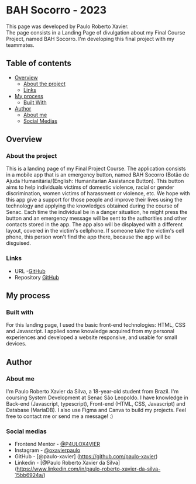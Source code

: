 # BAH Socorro - 2023

This page was developed by Paulo Roberto Xavier.  
The page consists in a Landing Page of divulgation about my Final Course Project, named BAH Socorro. I'm developing this final project with my teammates.   

## Table of contents

- [Overview](#overview)
  - [About the project](#project)
  - [Links](#links)
- [My process](#my-process)
  - [Built With](#build-with)
- [Author](#author)
  - [About me](#about-me)
  - [Social Medias](#medias)


## Overview 

### About the project

This is a landing page of my Final Project Course. The application consists in a mobile app that is an emergency button, named BAH Socorro (Botão de Ajuda Humanitária/(English: Humanitarian Assistance Button). This button aims to help individuals victims of domestic violence, racial or gender discrimination, women victims of harassment or violence, etc. We hope with this app give a support for those people and improve their lives using the technology and applying the knowledges obtained during the course of Senac. Each time the individual be in a danger situation, he might press the button and an emergency message will be sent to the authorities and other contacts stored in the app. The app also will be displayed with a different layout, covered in the victim's cellphone. If someone take the victim's cell phone, this person won't find the app there, because the app will be disguised.  

### Links

- URL -[GitHub]()
- Repository [GitHub]()

## My process

### Built with

For this landing page, I used the basic front-end technologies: HTML, CSS and Javascript. I applied some knowledge acquired from my personal experiences and developed a website responsive, and usable for small devices. 

## Author

### About me

I'm Paulo Roberto Xavier da Silva, a 18-year-old student from Brazil. I'm coursing System Development at Senac São Leopoldo. I have knowledge in Back-end (Javascript, typescript), Front-end (HTML, CSS, Javascript) and Database (MariaDB). I also use Figma and Canva to build my projects. Feel free to contact me or send me a message! :)  

### Social medias

- Frontend Mentor - [@P4ULOX4VIER](https://www.frontendmentor.io/profile/P4ULOX4VIER)
- Instagram - [@oxavierpaulo](https://www.instagram.com/oxavierpaulo/)
- GitHub - [@paulo-xavier] (https://github.com/paulo-xavier)
- Linkedin - [@Paulo Roberto Xavier da Silva] (https://www.linkedin.com/in/paulo-roberto-xavier-da-silva-15bb6924a/)



